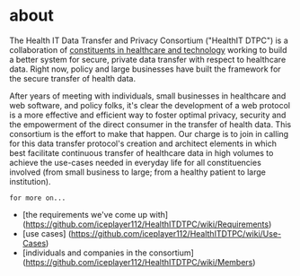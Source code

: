 about
============
The Health IT Data Transfer and Privacy Consortium ("HealthIT DTPC") is a collaboration of [constituents in healthcare and technology](https://github.com/iceplayer112/HealthITDTPC/wiki/Members) working to build a better system for secure, private data transfer with respect to healthcare data. Right now, policy and large businesses have built the framework for the secure transfer of health data.

After years of meeting with individuals, small businesses in healthcare and web software, and policy folks, it's clear the development of a web protocol is a more effective and efficient way to foster optimal privacy, security and the empowerment of the direct consumer in the transfer of health data.  This consortium is the effort to make that happen.  Our charge is to join in calling for this data transfer protocol's creation and architect elements in which best facilitate continuous transfer of healthcare data in high volumes to achieve the use-cases needed in everyday life for all constituencies involved (from small business to large; from a healthy patient to large institution).


```
for more on...
```
* [the requirements we've come up with] (https://github.com/iceplayer112/HealthITDTPC/wiki/Requirements)
* [use cases] (https://github.com/iceplayer112/HealthITDTPC/wiki/Use-Cases)
* [individuals and companies in the consortium] (https://github.com/iceplayer112/HealthITDTPC/wiki/Members)
